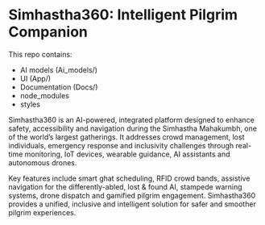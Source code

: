 # Simhastha360: Intelligent Pilgrim Companion
This repo contains:
- AI models (Ai_models/)
- UI (App/)
- Documentation (Docs/)
- node_modules 
- styles

Simhastha360 is an AI-powered, integrated platform designed to enhance safety, accessibility and navigation during the Simhastha Mahakumbh, one of the world’s largest gatherings. It addresses crowd management, lost individuals, emergency response and inclusivity challenges through real-time monitoring, IoT devices, wearable guidance, AI assistants and autonomous drones.

Key features include smart ghat scheduling, RFID crowd bands, assistive navigation for the differently-abled, lost & found AI, stampede warning systems, drone dispatch and gamified pilgrim engagement. Simhastha360 provides a unified, inclusive and intelligent solution for safer and smoother pilgrim experiences.